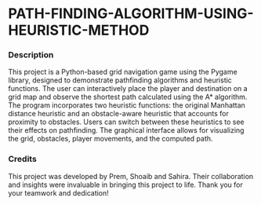 # PATH-FINDING-ALGORITHM-USING-HEURISTIC-METHOD
### Description

This project is a Python-based grid navigation game using the Pygame library, designed to demonstrate pathfinding algorithms and heuristic functions. The user can interactively place the player and destination on a grid map and observe the shortest path calculated using the A* algorithm. The program incorporates two heuristic functions: the original Manhattan distance heuristic and an obstacle-aware heuristic that accounts for proximity to obstacles. Users can switch between these heuristics to see their effects on pathfinding. The graphical interface allows for visualizing the grid, obstacles, player movements, and the computed path.

### Credits

This project was developed by Prem, Shoaib and Sahira. Their collaboration and insights were invaluable in bringing this project to life. Thank you for your teamwork and dedication!
